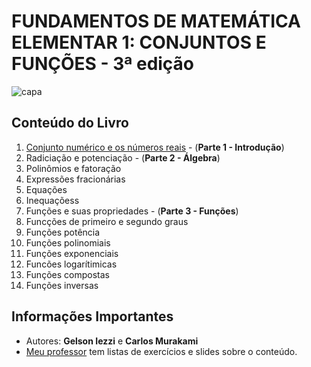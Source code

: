 # FUNDAMENTOS DE MATEMÁTICA ELEMENTAR 1: CONJUNTOS E FUNÇÕES - 3ª edição

![capa](http://4.bp.blogspot.com/-FCw1BlZmZK4/UeYE5pvbuvI/AAAAAAAAAO8/N9WA4uXvJK4/s1600/304004.jpg)

## Conteúdo do Livro

1. [Conjunto numérico e os números reais](https://github.com/Darlley/ExerciciosLivros/tree/master/exatas/precalculo1/capituloum) - (**Parte 1 - Introdução**)
1. Radiciação e potenciação - (**Parte 2 - Álgebra**)
1. Polinômios e fatoração
1. Expressões fracionárias
1. Equações
1. Inequaçõess
1. Funções e suas propriedades - (**Parte 3 - Funções**)
1. Funcções de primeiro e segundo graus
1. Funções potência
1. Funções polinomiais
1. Funções exponenciais
1. Funcões logarítimicas
1. Funções compostas
1. Funções inversas


## Informações Importantes

- Autores: **Gelson Iezzi** e **Carlos Murakami**
- [Meu professor](http://www.ucdb.br/docentes/main1.php?menu=arquivos2&pasta=42812) tem listas de exercícios e slides sobre o conteúdo.

